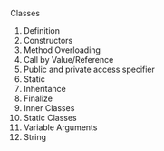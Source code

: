 Classes
  1. Definition
  2. Constructors
  3. Method Overloading
  4. Call by Value/Reference
  5. Public and private access specifier
  6. Static
  7. Inheritance
  8. Finalize
  9. Inner Classes
  10. Static Classes
  11. Variable Arguments
  12. String
